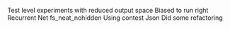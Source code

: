 Test level experiments with reduced output space
Biased to run right
Recurrent Net
fs_neat_nohidden
Using contest Json
Did some refactoring
